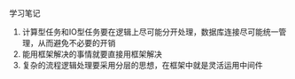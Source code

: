 学习笔记
1. 计算型任务和IO型任务要在逻辑上尽可能分开处理，数据库连接尽可能统一管理，从而避免不必要的开销
2. 能用框架解决的事情就要直接用框架解决
3. 复杂的流程逻辑处理要采用分层的思想，在框架中就是灵活运用中间件
